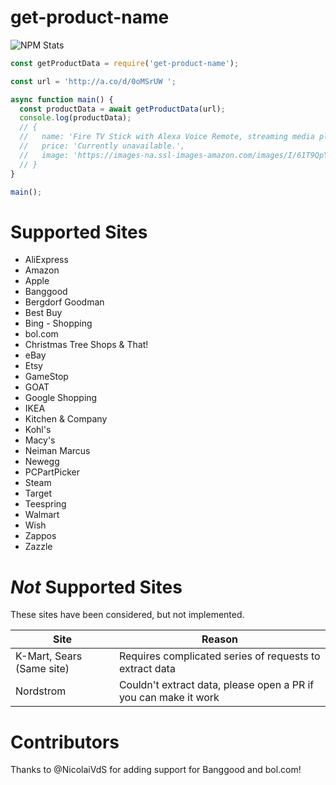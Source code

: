 # get-product-name
![NPM Stats](https://nodei.co/npm/get-product-name.png?downloads=true&downloadRank=true&stars=true)

```js
const getProductData = require('get-product-name');

const url = 'http://a.co/d/0oMSrUW ';

async function main() {
  const productData = await getProductData(url);
  console.log(productData);
  // {
  //   name: 'Fire TV Stick with Alexa Voice Remote, streaming media player - Previous Generation',
  //   price: 'Currently unavailable.',
  //   image: 'https://images-na.ssl-images-amazon.com/images/I/61T9QpYb6ZL._AC_SX679_.jpg'
  // }
}

main();
```

# Supported Sites
* AliExpress
* Amazon
* Apple
* Banggood
* Bergdorf Goodman
* Best Buy
* Bing - Shopping
* bol.com
* Christmas Tree Shops & That!
* eBay
* Etsy
* GameStop
* GOAT
* Google Shopping
* IKEA
* Kitchen & Company
* Kohl's
* Macy's
* Neiman Marcus
* Newegg
* PCPartPicker
* Steam
* Target
* Teespring
* Walmart
* Wish
* Zappos
* Zazzle

# *Not* Supported Sites
These sites have been considered, but not implemented.

Site | Reason
---- | ------
K-Mart, Sears (Same site) | Requires complicated series of requests to extract data
Nordstrom | Couldn't extract data, please open a PR if you can make it work

# Contributors
Thanks to @NicolaiVdS for adding support for Banggood and bol.com!